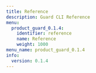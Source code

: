 ```yaml
---
title: Reference
description: Guard CLI Reference
menu:
  product_guard_0.1.4:
    identifier: reference
    name: Reference
    weight: 1000
menu_name: product_guard_0.1.4
info:
  version: 0.1.4
---
```


